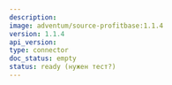 ```yaml
---
description: 
image: adventum/source-profitbase:1.1.4
version: 1.1.4
api_version: 
type: connector
doc_status: empty
status: ready (нужен тест?)
---
```

